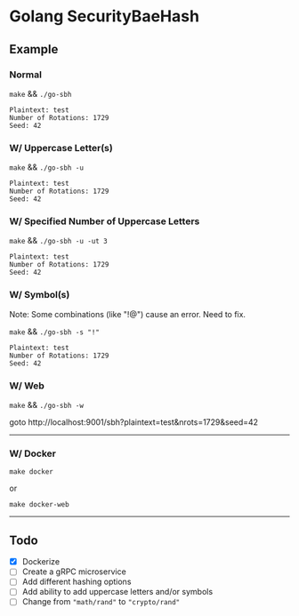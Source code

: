 # Golang SecurityBaeHash

## Example 

### Normal

`make` && `./go-sbh`

```
Plaintext: test
Number of Rotations: 1729
Seed: 42
```

### W/ Uppercase Letter(s)

`make` && `./go-sbh -u`

```
Plaintext: test
Number of Rotations: 1729
Seed: 42
```

### W/ Specified Number of Uppercase Letters

`make` && `./go-sbh -u -ut 3`

```
Plaintext: test
Number of Rotations: 1729
Seed: 42
```

### W/ Symbol(s)

Note: Some combinations (like "!@") cause an error. Need to fix.

`make` && `./go-sbh -s "!"`

```
Plaintext: test
Number of Rotations: 1729
Seed: 42
```

### W/ Web

`make` && `./go-sbh -w`

goto http://localhost:9001/sbh?plaintext=test&nrots=1729&seed=42

---

### W/ Docker

`make docker`

or

`make docker-web`

---

## Todo
* [X] Dockerize
* [ ] Create a gRPC microservice
* [ ] Add different hashing options
* [ ] Add ability to add uppercase letters and/or symbols
* [ ] Change from `"math/rand"` to `"crypto/rand"`
